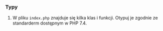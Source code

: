 ### Typy ###

1. W pliku `index.php` znajduje się kilka klas i funkcji. Otypuj je zgodnie ze standarderm dostępnym w PHP 7.4.